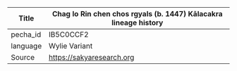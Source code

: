 |Title | Chag lo Rin chen chos rgyals (b. 1447) Kālacakra lineage history 
| --- | --- 
|pecha_id | IB5C0CCF2
|language | Wylie Variant
|Source | https://sakyaresearch.org